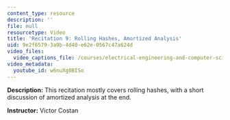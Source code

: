```yaml
---
content_type: resource
description: ''
file: null
resourcetype: Video
title: 'Recitation 9: Rolling Hashes, Amortized Analysis'
uid: 9e2f6579-3a9b-4d40-e62e-0567c47a624d
video_files:
  video_captions_file: /courses/electrical-engineering-and-computer-science/6-006-introduction-to-algorithms-fall-2011/recitation-videos/recitation-9-rolling-hashes-amortized-analysis/w6nuXg0BISo.vtt
video_metadata:
  youtube_id: w6nuXg0BISo
---
```


**Description:** This recitation mostly covers rolling hashes, with a short discussion of amortized analysis at the end.

**Instructor:** Victor Costan